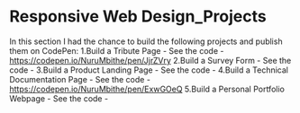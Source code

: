 # Responsive Web Design_Projects
In this section I had the chance to build the following projects and publish them on CodePen:
1.Build a Tribute Page - See the code - https://codepen.io/NuruMbithe/pen/JjrZVry
2.Build a Survey Form - See the code - 
3.Build a Product Landing Page - See the code - 
4.Build a Technical Documentation Page - See the code - https://codepen.io/NuruMbithe/pen/ExwGOeQ
5.Build a Personal Portfolio Webpage - See the code - 
